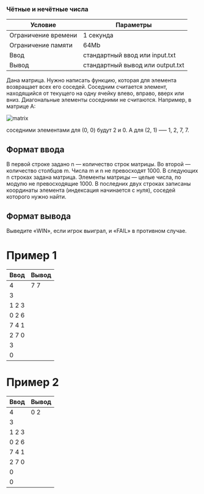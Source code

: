 ### Чётные и нечётные числа
Условие  | Параметры
------------ | -------------
Ограничение времени | 1 секунда
Ограничение памяти | 64Mb
Ввод | стандартный ввод или input.txt
Вывод | стандартный вывод или output.txt


Дана матрица. Нужно написать функцию, которая для элемента возвращает всех его соседей. Соседним считается элемент, находящийся от текущего на одну ячейку влево, вправо, вверх или вниз. Диагональные элементы соседними не считаются.
Например, в матрице A:

![matrix](https://contest.yandex.ru/testsys/statement-image?imageId=1f83925f47077acfa8d1519afc9bb304ae19a6d23ce714b94255d3e799a91ee0)

соседними элементами для (0, 0) будут 2 и 0. А для (2, 1) –— 1, 2, 7, 7.
## Формат ввода
В первой строке задано n — количество строк матрицы. Во второй — количество столбцов m. Числа m и n не превосходят 1000. В следующих n строках задана матрица. Элементы матрицы — целые числа, по модулю не превосходящие 1000. В последних двух строках записаны координаты элемента (индексация начинается с нуля), соседей которого нужно найти.

## Формат вывода
Выведите «WIN», если игрок выиграл, и «FAIL» в противном случае.

# Пример 1
Ввод | Вывод
------------ | -------------
4 | 7 7
3 |
1 2 3 |
0 2 6 |
7 4 1 |
2 7 0 |
3 |
0 |

# Пример 2
Ввод | Вывод
------------ | -------------
4 | 0 2
3 |
1 2 3 |
0 2 6 |
7 4 1 |
2 7 0 |
0 |
0 |